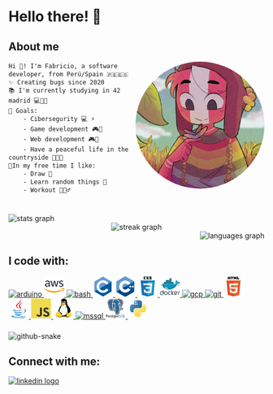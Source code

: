 <!-- <h1 align="center">Hi 👋, I'm Fabricio</h1> -->
<h1 align="left">Hello there! 👋</h1>

<!-- About me -->
<div>
  <h2 align="left">About me</h2>
  <div>
		<!-- About me (img) -->
		<div style="flex: 1; min-width: 150px;">
        <img height="250" src=".github/img/picture.jpg" style="max-width: 100%; border-radius: 50%; object-fit: cover;" align="right"/>
    </div>
		<!-- About me (text) -->

	Hi 👋! I'm Fabricio, a software developer, from Perú/Spain 🇵🇪🇪🇸
	✨ Creating bugs since 2020
	📚 I'm currently studying in 42 madrid 💻📝🌱
	🎯 Goals:
		- Cibersegurity 💻 ⚡️
		- Game development 🎮👾
		- Web development 🎮👾
		- Have a peaceful life in the countryside 🌳🏡🌳
	🦦In my free time I like:
		- Draw 📝
		- Learn random things 🧠
		- Workout 🏃🏽‍♂️
  </div>
</div>

<!-- <style>
	#ab_img:
		max-width: 100%;
		border-radius: 50%;
		object-fit: cover;"
</style> -->

###

<br>
<div>
	<!-- Account status -->
	<div align="left">
		<img src="https://github-readme-stats.vercel.app/api?username=SherlockPe&hide_title=false&hide_rank=false&show_icons=true&include_all_commits=true&count_private=true&disable_animations=false&theme=dracula&locale=en&hide_border=false" height="150" alt="stats graph"/>
	</div>
	<!-- Current Streak -->
	<div align="center">
		<img src="https://streak-stats.demolab.com?user=sherlockpe&locale=en&mode=daily&theme=dark&hide_border=false&border_radius=5&order=3" height="220" alt="streak graph"  />
	</div>
	<!-- Languages used -->
	<div align="right">
		<img src="https://github-readme-stats.vercel.app/api/top-langs?username=SherlockPe&locale=en&hide_title=false&layout=compact&card_width=320&langs_count=5&theme=dracula&hide_border=false" height="150" alt="languages graph"/>
	</div>
</div>

###

<!-- <img align="right" height="150" src="https://i.imgflip.com/65efzo.gif"  /> -->

###
<!-- Lenguajes que domino: -->
<div align="left">
	<h2 align="left">I code with:</h2>
		<!--Arduino -->
		<a href="https://www.arduino.cc/" target="_blank" rel="noreferrer">
			<img src="https://cdn.worldvectorlogo.com/logos/arduino-1.svg" alt="arduino" width="40" height="40"/>
		</a>
		<!--AWS -->
		<a href="https://aws.amazon.com" target="_blank" rel="noreferrer">
			<img src="https://raw.githubusercontent.com/devicons/devicon/master/icons/amazonwebservices/amazonwebservices-original-wordmark.svg" alt="aws" width="40" height="40"/>
		</a>
		<!--Bash -->
		<a href="https://www.gnu.org/software/bash/" target="_blank" rel="noreferrer">
			<img src="https://www.vectorlogo.zone/logos/gnu_bash/gnu_bash-icon.svg" alt="bash" width="40" height="40"/>
		</a>
		<!--C -->
		<a href="https://www.cprogramming.com/" target="_blank" rel="noreferrer">
			<img src="https://raw.githubusercontent.com/devicons/devicon/master/icons/c/c-original.svg" alt="c" width="40" height="40"/>
		</a>
		<!--C++ -->
		<a href="https://www.w3schools.com/cpp/" target="_blank" rel="noreferrer">
			<img src="https://raw.githubusercontent.com/devicons/devicon/master/icons/cplusplus/cplusplus-original.svg" alt="cplusplus" width="40" height="40"/>
		</a>
		<!--CSS -->
		<a href="https://www.w3schools.com/css/" target="_blank" rel="noreferrer">
			<img src="https://raw.githubusercontent.com/devicons/devicon/master/icons/css3/css3-original-wordmark.svg" alt="css3" width="40" height="40"/>
		</a>
		<!--Docker -->
		<a href="https://www.docker.com/" target="_blank" rel="noreferrer">
			<img src="https://raw.githubusercontent.com/devicons/devicon/master/icons/docker/docker-original-wordmark.svg" alt="docker" width="40" height="40"/>
		</a>
		<!--GCP -->
		<a href="https://cloud.google.com" target="_blank" rel="noreferrer">
			<img src="https://www.vectorlogo.zone/logos/google_cloud/google_cloud-icon.svg" alt="gcp" width="40" height="40"/>
		</a>
		<!--Git -->
		<a href="https://git-scm.com/" target="_blank" rel="noreferrer">
			<img src="https://www.vectorlogo.zone/logos/git-scm/git-scm-icon.svg" alt="git" width="40" height="40"/>
		</a>
		<!--Html5 -->
		<a href="https://www.w3.org/html/" target="_blank" rel="noreferrer">
			<img src="https://raw.githubusercontent.com/devicons/devicon/master/icons/html5/html5-original-wordmark.svg" alt="html5" width="40" height="40"/>
		</a>
		<!--Java -->
		<a href="https://www.java.com" target="_blank" rel="noreferrer">
			<img src="https://raw.githubusercontent.com/devicons/devicon/master/icons/java/java-original.svg" alt="java" width="40" height="40"/>
		</a>
		<!--JavaScript -->
		<a href="https://developer.mozilla.org/en-US/docs/Web/JavaScript" target="_blank" rel="noreferrer">
			<img src="https://raw.githubusercontent.com/devicons/devicon/master/icons/javascript/javascript-original.svg" alt="javascript" width="40" height="40"/>
		</a>
		<!--Linux -->
		<a href="https://www.linux.org/" target="_blank" rel="noreferrer">
			<img src="https://raw.githubusercontent.com/devicons/devicon/master/icons/linux/linux-original.svg" alt="linux" width="40" height="40"/>
		</a>
		<!--Sql Server -->
		<a href="https://www.microsoft.com/en-us/sql-server" target="_blank" rel="noreferrer">
			<img src="https://www.svgrepo.com/show/303229/microsoft-sql-server-logo.svg" alt="mssql" width="40" height="40"/>
		</a>
		<!--PostgresSql -->
		<a href="https://www.postgresql.org" target="_blank" rel="noreferrer">
			<img src="https://raw.githubusercontent.com/devicons/devicon/master/icons/postgresql/postgresql-original-wordmark.svg" alt="postgresql" width="40" height="40"/>
		</a>
		<!--Python -->
		<a href="https://www.python.org" target="_blank" rel="noreferrer">
			<img src="https://raw.githubusercontent.com/devicons/devicon/master/icons/python/python-original.svg" alt="python" width="40" height="40"/>
		</a>
	</p>
</div>

<!-- <div align="left">
	<img src="https://cdn.jsdelivr.net/gh/devicons/devicon/icons/javascript/javascript-original.svg" height="30" alt="javascript logo"  />
	<img width="12" />
	<img src="https://cdn.worldvectorlogo.com/logos/arduino-1.svg" alt="arduino" width="30" height="30"/> </a>
	<img src="https://cdn.jsdelivr.net/gh/devicons/devicon/icons/html5/html5-original.svg" height="30" alt="html5 logo"  />
	<img width="12" />
	<img src="https://cdn.jsdelivr.net/gh/devicons/devicon/icons/css3/css3-original.svg" height="30" alt="css3 logo"  />
	<img width="12" />
	<img src="https://cdn.jsdelivr.net/gh/devicons/devicon/icons/python/python-original.svg" height="30" alt="python logo"  />
	<img width="12" />
	<img src="https://cdn.jsdelivr.net/gh/devicons/devicon/icons/csharp/csharp-original.svg" height="30" alt="csharp logo"  />
</div> -->

###

<div align="left">
	<div>
	<!-- Snake animation -->
	<div>
	<picture>
		<source media="(prefers-color-scheme: dark)" srcset="https://raw.githubusercontent.com/SherlockPE/SherlockPE/b43c874ae33203df4fac0ed4b96f3190315ebaf7/github-contribution-grid-snake-dark.svg" />
		<source media="(prefers-color-scheme: light)" srcset="https://raw.githubusercontent.com/SherlockPE/SherlockPE/b43c874ae33203df4fac0ed4b96f3190315ebaf7/github-contribution-grid-snake.svg" />
		<img alt="github-snake" src="github-snake.svg" />
	</picture>
	</div>
		<h2 align="left">Connect with me:</h2>
		<!--Linkedin -->
		<a href="https://www.linkedin.com/in/fabricio-l%C3%B3pez-reyes/" target="_blank">
			<img src="https://img.shields.io/static/v1?message=LinkedIn&logo=linkedin&label=&color=0077B5&logoColor=white&labelColor=&style=for-the-badge" height="35" alt="linkedin logo"  />
		</a>
		<!-- <img src="https://img.shields.io/static/v1?message=Youtube&logo=youtube&label=&color=FF0000&logoColor=white&labelColor=&style=for-the-badge" height="35" alt="youtube logo"  />
		<img src="https://img.shields.io/static/v1?message=Instagram&logo=instagram&label=&color=E4405F&logoColor=white&labelColor=&style=for-the-badge" height="35" alt="instagram logo"  />
		<img src="https://img.shields.io/static/v1?message=Twitch&logo=twitch&label=&color=9146FF&logoColor=white&labelColor=&style=for-the-badge" height="35" alt="twitch logo"  />
		<img src="https://img.shields.io/static/v1?message=Discord&logo=discord&label=&color=7289DA&logoColor=white&labelColor=&style=for-the-badge" height="35" alt="discord logo"  />
		<img src="https://img.shields.io/static/v1?message=Gmail&logo=gmail&label=&color=D14836&logoColor=white&labelColor=&style=for-the-badge" height="35" alt="gmail logo"  /> -->
	</div>
</div>
